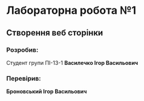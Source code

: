 # Лабораторна робота №1

## Створення веб сторінки

### Розробив:

Студент групи ПІ-13-1 **Василечко Ігор Васильович**


### Перевірив:

**Броновський Ігор Васильович**
